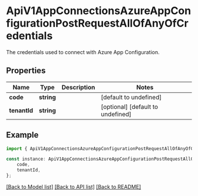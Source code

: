 # ApiV1AppConnectionsAzureAppConfigurationPostRequestAllOfAnyOfCredentials

The credentials used to connect with Azure App Configuration.

## Properties

Name | Type | Description | Notes
------------ | ------------- | ------------- | -------------
**code** | **string** |  | [default to undefined]
**tenantId** | **string** |  | [optional] [default to undefined]

## Example

```typescript
import { ApiV1AppConnectionsAzureAppConfigurationPostRequestAllOfAnyOfCredentials } from './api';

const instance: ApiV1AppConnectionsAzureAppConfigurationPostRequestAllOfAnyOfCredentials = {
    code,
    tenantId,
};
```

[[Back to Model list]](../README.md#documentation-for-models) [[Back to API list]](../README.md#documentation-for-api-endpoints) [[Back to README]](../README.md)
